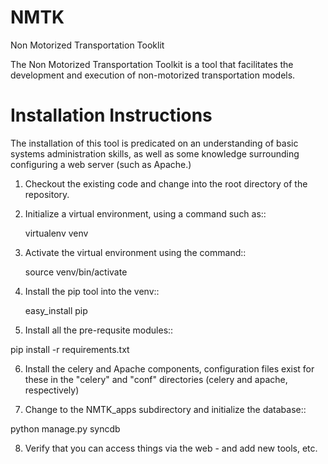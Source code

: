 NMTK
====

Non Motorized Transportation Tooklit

The Non Motorized Transportation Toolkit is a tool that facilitates the development and execution of 
non-motorized transportation models.

Installation Instructions
=========================

The installation of this tool is predicated on an understanding of basic systems administration skills, as well
as some knowledge surrounding configuring a web server (such as Apache.)

1.  Checkout the existing code and change into the root directory of the repository.
2.  Initialize a virtual environment, using a command such as::

    virtualenv venv

3.  Activate the virtual environment using the command::

    source venv/bin/activate

4.  Install the pip tool into the venv::

    easy_install pip

5.  Install all the pre-requsite modules::

   pip install -r requirements.txt

6.  Install the celery and Apache components, configuration files exist for these in the "celery" and "conf" directories (celery and apache, respectively)

7.  Change to the NMTK_apps subdirectory and initialize the database::

   python manage.py syncdb

8.  Verify that you can access things via the web - and add new tools, etc.
